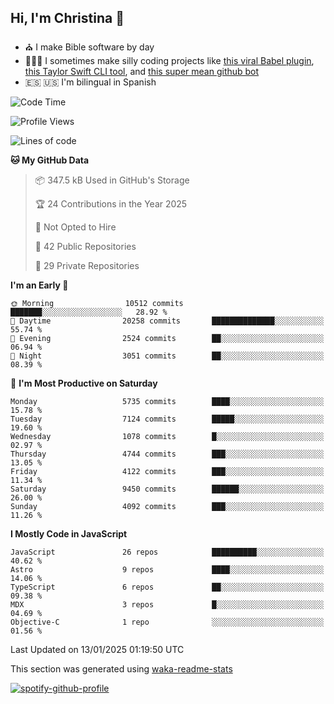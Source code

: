 ## Hi, I'm Christina 👋

- ⛪️ I make Bible software by day
- 👩🏼‍💻 I sometimes make silly coding projects like [this viral Babel plugin](https://www.instagram.com/reel/Cxvwz76vBus/), [this Taylor Swift CLI tool](https://github.com/christina-de-martinez/swift-commits), and [this super mean github bot](https://github.com/christina-de-martinez/roast-my-code)
- 🇪🇸 🇺🇸 I'm bilingual in Spanish

<!--START_SECTION:waka-->
![Code Time](http://img.shields.io/badge/Code%20Time-60%20hrs%2059%20mins-blue)

![Profile Views](http://img.shields.io/badge/Profile%20Views-12-blue)

![Lines of code](https://img.shields.io/badge/From%20Hello%20World%20I%27ve%20Written-23.4%20million%20lines%20of%20code-blue)

**🐱 My GitHub Data** 

> 📦 347.5 kB Used in GitHub's Storage 
 > 
> 🏆 24 Contributions in the Year 2025
 > 
> 🚫 Not Opted to Hire
 > 
> 📜 42 Public Repositories 
 > 
> 🔑 29 Private Repositories 
 > 
**I'm an Early 🐤** 

```text
🌞 Morning                10512 commits       ███████░░░░░░░░░░░░░░░░░░   28.92 % 
🌆 Daytime                20258 commits       ██████████████░░░░░░░░░░░   55.74 % 
🌃 Evening                2524 commits        ██░░░░░░░░░░░░░░░░░░░░░░░   06.94 % 
🌙 Night                  3051 commits        ██░░░░░░░░░░░░░░░░░░░░░░░   08.39 % 
```
📅 **I'm Most Productive on Saturday** 

```text
Monday                   5735 commits        ████░░░░░░░░░░░░░░░░░░░░░   15.78 % 
Tuesday                  7124 commits        █████░░░░░░░░░░░░░░░░░░░░   19.60 % 
Wednesday                1078 commits        █░░░░░░░░░░░░░░░░░░░░░░░░   02.97 % 
Thursday                 4744 commits        ███░░░░░░░░░░░░░░░░░░░░░░   13.05 % 
Friday                   4122 commits        ███░░░░░░░░░░░░░░░░░░░░░░   11.34 % 
Saturday                 9450 commits        ██████░░░░░░░░░░░░░░░░░░░   26.00 % 
Sunday                   4092 commits        ███░░░░░░░░░░░░░░░░░░░░░░   11.26 % 
```


**I Mostly Code in JavaScript** 

```text
JavaScript               26 repos            ██████████░░░░░░░░░░░░░░░   40.62 % 
Astro                    9 repos             ████░░░░░░░░░░░░░░░░░░░░░   14.06 % 
TypeScript               6 repos             ██░░░░░░░░░░░░░░░░░░░░░░░   09.38 % 
MDX                      3 repos             █░░░░░░░░░░░░░░░░░░░░░░░░   04.69 % 
Objective-C              1 repo              ░░░░░░░░░░░░░░░░░░░░░░░░░   01.56 % 
```




 Last Updated on 13/01/2025 01:19:50 UTC
<!--END_SECTION:waka-->

This section was generated using [waka-readme-stats](https://github.com/anmol098/waka-readme-stats)

[![spotify-github-profile](https://spotify-github-profile.kittinanx.com/api/view?uid=1228436873&cover_image=true&theme=default&show_offline=false&background_color=121212&interchange=false&bar_color=53b14f&bar_color_cover=false)](https://spotify-github-profile.kittinanx.com/api/view?uid=1228436873&redirect=true)